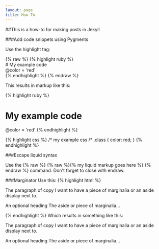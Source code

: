 ```yaml
---
layout: page
title: How To
---
```


##This is a how-to for making posts in Jekyll

###Add code snippets using Pygments

Use the highlight tag:

{% raw %} {% highlight ruby %} <br>
    # My example code <br>
    @color = 'red' <br>
 {% endhighlight %} {% endraw %}

This results in markup like this:

{% highlight ruby %}
   # My example code
   @color = 'red'
{% endhighlight %}

{% highlight css %}
   /* my example css /*
   .class {
      color: red;
    }
{% endhighlight %}


###Escape liquid syntax

Use the {% raw %} {% raw %}{% my liquid markup goes here %} {% endraw %} command. Don't forget to close with endraw.

###Marginator
Use this:
{% highlight html %}
<div class="marginator">
  <p>
    The paragraph of copy I want to have a piece of marginalia or an aside display next to.
  </p>
  <div class="marginalia">
    <p><span class="margin-heading">An optional heading</span> The aside or piece of marginalia...
    </p></div>
</div>
{% endhighlight %}
Which results in something like this:
<div class="marginator">
  <p>
    The paragraph of copy I want to have a piece of marginalia or an aside display next to.
  </p>
  <div class="marginalia">
    <p><span class="margin-heading">An optional heading</span> The aside or piece of marginalia...
    </p></div>
</div>